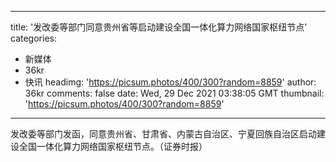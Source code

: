 
---
title: '发改委等部门同意贵州省等启动建设全国一体化算力网络国家枢纽节点'
categories: 
 - 新媒体
 - 36kr
 - 快讯
headimg: 'https://picsum.photos/400/300?random=8859'
author: 36kr
comments: false
date: Wed, 29 Dec 2021 03:38:05 GMT
thumbnail: 'https://picsum.photos/400/300?random=8859'
---

<div>   
发改委等部门发函，同意贵州省、甘肃省、内蒙古自治区、宁夏回族自治区启动建设全国一体化算力网络国家枢纽节点。（证券时报）  
</div>
            
